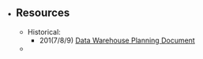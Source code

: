 - ## Resources
	- Historical:
		- 201(7/8/9) [Data Warehouse Planning Document](https://docs.google.com/document/d/1LkbTqI_Nsd7y0VBRAbFAQK5JHzkMvuPjIG3umCwjnTk/edit)
	-